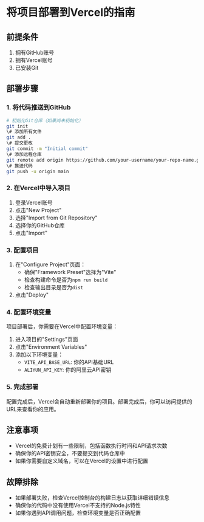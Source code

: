# 将项目部署到Vercel的指南

## 前提条件
1. 拥有GitHub账号
2. 拥有Vercel账号
3. 已安装Git

## 部署步骤

### 1. 将代码推送到GitHub
```bash
# 初始化Git仓库（如果尚未初始化）
git init
\# 添加所有文件
git add .
\# 提交更改
git commit -m "Initial commit"
\# 添加远程仓库
git remote add origin https://github.com/your-username/your-repo-name.git
\# 推送代码
git push -u origin main
```

### 2. 在Vercel中导入项目
1. 登录Vercel账号
2. 点击"New Project"
3. 选择"Import from Git Repository"
4. 选择你的GitHub仓库
5. 点击"Import"

### 3. 配置项目
1. 在"Configure Project"页面：
   - 确保"Framework Preset"选择为"Vite"
   - 检查构建命令是否为`npm run build`
   - 检查输出目录是否为`dist`
2. 点击"Deploy"

### 4. 配置环境变量
项目部署后，你需要在Vercel中配置环境变量：
1. 进入项目的"Settings"页面
2. 点击"Environment Variables"
3. 添加以下环境变量：
   - `VITE_API_BASE_URL`: 你的API基础URL
   - `ALIYUN_API_KEY`: 你的阿里云API密钥

### 5. 完成部署
配置完成后，Vercel会自动重新部署你的项目。部署完成后，你可以访问提供的URL来查看你的应用。

## 注意事项
- Vercel的免费计划有一些限制，包括函数执行时间和API请求次数
- 确保你的API密钥安全，不要提交到代码仓库中
- 如果你需要自定义域名，可以在Vercel的设置中进行配置

## 故障排除
- 如果部署失败，检查Vercel控制台的构建日志以获取详细错误信息
- 确保你的代码中没有使用Vercel不支持的Node.js特性
- 如果你遇到API调用问题，检查环境变量是否正确配置